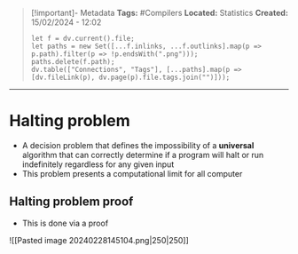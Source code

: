 > [!important]- Metadata
> **Tags:** #Compilers 
> **Located:** Statistics
> **Created:** 15/02/2024 - 12:02
> ```dataviewjs
> let f = dv.current().file;
> let paths = new Set([...f.inlinks, ...f.outlinks].map(p => p.path).filter(p => !p.endsWith(".png")));
> paths.delete(f.path);
> dv.table(["Connections", "Tags"], [...paths].map(p => [dv.fileLink(p), dv.page(p).file.tags.join("")]));
> ```

___
# Halting problem
- A decision problem that defines the impossibility of a **universal** algorithm that can correctly determine if a program will halt or run indefinitely regardless for any given input
- This problem presents a computational limit for all computer 
## Halting problem proof
- This is done via a proof

![[Pasted image 20240228145104.png|250|250]]